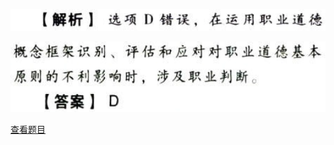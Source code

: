 ![](c57610ed2bd0ff907f6047580057f321.png)

![](6996705b87c335a39386866f3ca14d25.png)

[查看题目](../审计概述.本章真题.md#11-题目)

